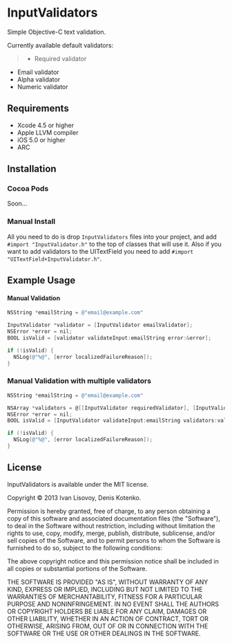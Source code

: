 # InputValidators

Simple Objective-C text validation.

Currently available default validators:

> * Required validator
* Email validator
* Alpha validator
* Numeric validator

## Requirements
* Xcode 4.5 or higher
* Apple LLVM compiler
* iOS 5.0 or higher
* ARC

## Installation

### Cocoa Pods 

Soon...

### Manual Install

All you need to do is drop `InputValidators` files into your project, and add `#import "InputValidator.h"` to the top of classes that will use it. Also if you want to add validators to the UITextField you need to add `#import "UITextField+InputValidator.h"`.

## Example Usage

#### Manual Validation 

``` objective-c
NSString *emailString = @"email@example.com"

InputValidator *validator = [InputValidator emailValidator];
NSError *error = nil;
BOOL isValid = [validator validateInput:emailString error:&error];

if (!isValid) {
  NSLog(@"%@", [error localizedFailureReason]);
}
```

### Manual Validation with multiple validators

``` objective-c
NSString *emailString = @"email@example.com"

NSArray *validators = @[[InputValidator requiredValidator], [InputValidator emailValidator]];
NSError *error = nil;
BOOL isValid = [InputValidator validateInput:emailString validators:validators error:&error];

if (!isValid) {
  NSLog(@"%@", [error localizedFailureReason]);
}
```

## License

InputValidators is available under the MIT license.

Copyright © 2013 Ivan Lisovoy, Denis Kotenko.

Permission is hereby granted, free of charge, to any person obtaining a copy of this software and associated documentation files (the "Software"), to deal in the Software without restriction, including without limitation the rights to use, copy, modify, merge, publish, distribute, sublicense, and/or sell copies of the Software, and to permit persons to whom the Software is furnished to do so, subject to the following conditions:

The above copyright notice and this permission notice shall be included in all copies or substantial portions of the Software.

THE SOFTWARE IS PROVIDED "AS IS", WITHOUT WARRANTY OF ANY KIND, EXPRESS OR IMPLIED, INCLUDING BUT NOT LIMITED TO THE WARRANTIES OF MERCHANTABILITY, FITNESS FOR A PARTICULAR PURPOSE AND NONINFRINGEMENT. IN NO EVENT SHALL THE AUTHORS OR COPYRIGHT HOLDERS BE LIABLE FOR ANY CLAIM, DAMAGES OR OTHER LIABILITY, WHETHER IN AN ACTION OF CONTRACT, TORT OR OTHERWISE, ARISING FROM, OUT OF OR IN CONNECTION WITH THE SOFTWARE OR THE USE OR OTHER DEALINGS IN THE SOFTWARE.
